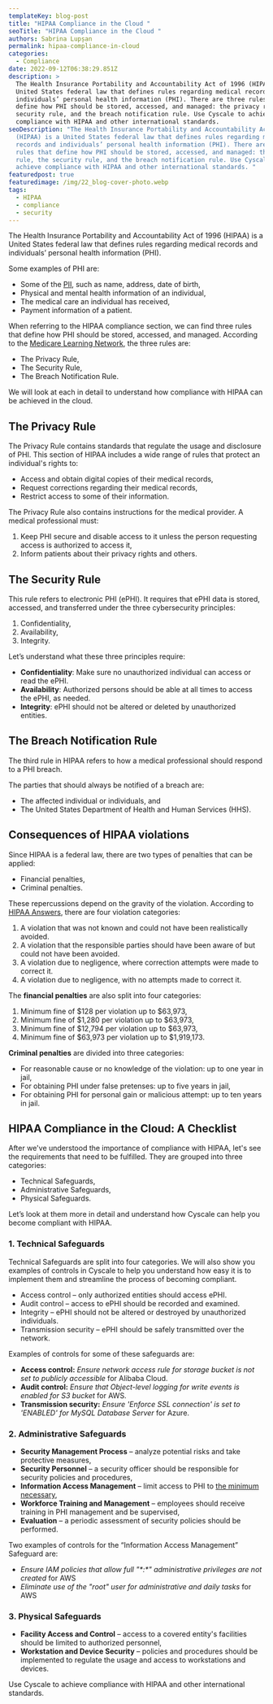 ```yaml
---
templateKey: blog-post
title: "HIPAA Compliance in the Cloud "
seoTitle: "HIPAA Compliance in the Cloud "
authors: Sabrina Lupșan
permalink: hipaa-compliance-in-cloud
categories:
  - Compliance
date: 2022-09-12T06:38:29.851Z
description: >
  The Health Insurance Portability and Accountability Act of 1996 (HIPAA) is a
  United States federal law that defines rules regarding medical records and
  individuals’ personal health information (PHI). There are three rules that
  define how PHI should be stored, accessed, and managed: the privacy rule, the
  security rule, and the breach notification rule. Use Cyscale to achieve
  compliance with HIPAA and other international standards. 
seoDescription: "The Health Insurance Portability and Accountability Act of 1996
  (HIPAA) is a United States federal law that defines rules regarding medical
  records and individuals’ personal health information (PHI). There are three
  rules that define how PHI should be stored, accessed, and managed: the privacy
  rule, the security rule, and the breach notification rule. Use Cyscale to
  achieve compliance with HIPAA and other international standards. "
featuredpost: true
featuredimage: /img/22_blog-cover-photo.webp
tags:
  - HIPAA
  - compliance
  - security
---
```

<!--StartFragment-->

The Health Insurance Portability and Accountability Act of 1996 (HIPAA) is a United States federal law that defines rules regarding medical records and individuals’ personal health information (PHI). 

Some examples of PHI are: 

* Some of the [PII](https://cyscale.com/blog/protecting-pii-in-the-cloud/), such as name, address, date of birth, 
* Physical and mental health information of an individual,  
* The medical care an individual has received, 
* Payment information of a patient. 

When referring to the HIPAA compliance section, we can find three rules that define how PHI should be stored, accessed, and managed. According to the [Medicare Learning Network](https://www.cms.gov/Outreach-and-Education/Medicare-Learning-Network-MLN/MLNProducts/Downloads/HIPAAPrivacyandSecurity.pdf), the three rules are: 

* The Privacy Rule, 
* The Security Rule, 
* The Breach Notification Rule. 

We will look at each in detail to understand how compliance with HIPAA can be achieved in the cloud. 

## The Privacy Rule 

The Privacy Rule contains standards that regulate the usage and disclosure of PHI. This section of HIPAA includes a wide range of rules that protect an individual's rights to: 

* Access and obtain digital copies of their medical records, 
* Request corrections regarding their medical records, 
* Restrict access to some of their information. 

The Privacy Rule also contains instructions for the medical provider. A medical professional must: 

1. Keep PHI secure and disable access to it unless the person requesting access is authorized to access it, 
2. Inform patients about their privacy rights and others. 

## The Security Rule 

This rule refers to electronic PHI (ePHI). It requires that ePHI data is stored, accessed, and transferred under the three cybersecurity principles: 

1. Confidentiality,  
2. Availability, 
3. Integrity. 

Let’s understand what these three principles require: 

* **Confidentiality**: Make sure no unauthorized individual can access or read the ePHI. 
* **Availability**: Authorized persons should be able at all times to access the ePHI, as needed. 
* **Integrity**: ePHI should not be altered or deleted by unauthorized entities. 

## The Breach Notification Rule 

The third rule in HIPAA refers to how a medical professional should respond to a PHI breach.  

The parties that should always be notified of a breach are: 

* The affected individual or individuals, and 
* The United States Department of Health and Human Services (HHS). 

## Consequences of HIPAA violations 

Since HIPAA is a federal law, there are two types of penalties that can be applied: 

* Financial penalties, 
* Criminal penalties. 

These repercussions depend on the gravity of the violation. According to [HIPAA Answers](https://www.hipaanswers.com/hipaa-violation-penalties/), there are four violation categories: 

1. A violation that was not known and could not have been realistically avoided. 
2. A violation that the responsible parties should have been aware of but could not have been avoided. 
3. A violation due to negligence, where correction attempts were made to correct it. 
4. A violation due to negligence, with no attempts made to correct it. 

The **financial penalties** are also split into four categories: 

1. Minimum fine of $128 per violation up to $63,973, 
2. Minimum fine of $1,280 per violation up to $63,973, 
3. Minimum fine of $12,794 per violation up to $63,973, 
4. Minimum fine of $63,973 per violation up to $1,919,173. 

**Criminal penalties** are divided into three categories: 

* For reasonable cause or no knowledge of the violation: up to one year in jail, 
* For obtaining PHI under false pretenses: up to five years in jail, 
* For obtaining PHI for personal gain or malicious attempt: up to ten years in jail. 

## HIPAA Compliance in the Cloud: A Checklist 

After we've understood the importance of compliance with HIPAA, let's see the requirements that need to be fulfilled. They are grouped into three categories: 

* Technical Safeguards, 
* Administrative Safeguards, 
* Physical Safeguards.  

Let’s look at them more in detail and understand how Cyscale can help you become compliant with HIPAA. 

### 1. Technical Safeguards 

Technical Safeguards are split into four categories. We will also show you examples of controls in Cyscale to help you understand how easy it is to implement them and streamline the process of becoming compliant. 

* Access control – only authorized entities should access ePHI. 
* Audit control – access to ePHI should be recorded and examined. 
* Integrity – ePHI should not be altered or destroyed by unauthorized individuals. 
* Transmission security – ePHI should be safely transmitted over the network. 

Examples of controls for some of these safeguards are: 

* **Access control:** *Ensure network access rule for storage bucket is not set to publicly accessible* for Alibaba Cloud. 
* **Audit control:** *Ensure that Object-level logging for write events is enabled for S3 bucket* for AWS. 
* **Transmission security:** *Ensure 'Enforce SSL connection' is set to 'ENABLED' for MySQL Database Server* for Azure. 

### 2. Administrative Safeguards 

* **Security Management Process** – analyze potential risks and take protective measures, 
* **Security Personnel** – a security officer should be responsible for security policies and procedures, 
* **Information Access Management** – limit access to PHI to [the minimum necessary](https://cyscale.com/blog/check-for-least-privilege/), 
* **Workforce Training and Management** – employees should receive training in PHI management and be supervised, 
* **Evaluation** – a periodic assessment of security policies should be performed. 

Two examples of controls for the “Information Access Management” Safeguard are: 

* *Ensure IAM policies that allow full "\*:\*" administrative privileges are not created* for AWS 
* *Eliminate use of the "root" user for administrative and daily tasks* for AWS 

### 3. Physical Safeguards 

* **Facility Access and Control** – access to a covered entity's facilities should be limited to authorized personnel, 
* **Workstation and Device Security** – policies and procedures should be implemented to regulate the usage and access to workstations and devices.  

Use Cyscale to achieve compliance with HIPAA and other international standards. 

<!--EndFragment-->
